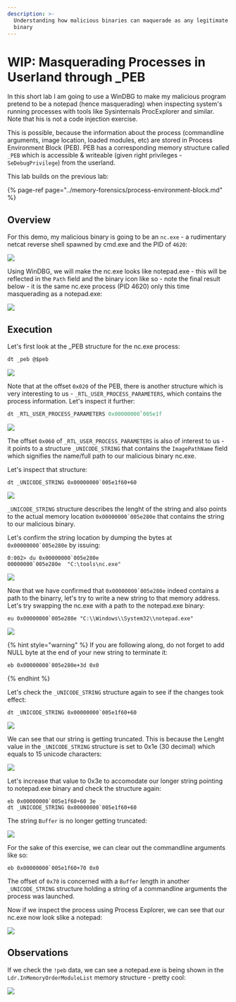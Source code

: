```yaml
---
description: >-
  Understanding how malicious binaries can maquerade as any legitimate Windows
  binary
---
```


# WIP: Masquerading Processes in Userland through \_PEB

In this short lab I am going to use a WinDBG to make my malicious program pretend to be a notepad \(hence masquerading\) when inspecting system's running processes with tools like Sysinternals ProcExplorer and similar. Note that his is not a code injection exercise. 

This is possible, because the information about the process \(commandline arguments, image location, loaded modules, etc\) are stored in Process Environment Block \(PEB\). PEB has a corresponding memory structure called `_PEB` which is accessible & writeable \(given right privileges - `SeDebugPrivilege`\) from the userland.

This lab builds on the previous lab:

{% page-ref page="../memory-forensics/process-environment-block.md" %}

## Overview

For this demo, my malicious binary is going to be an `nc.exe` -  a rudimentary netcat reverse shell spawned by cmd.exe and the PID of `4620`:

![](../.gitbook/assets/malicious-process.PNG)

Using WinDBG, we will make the nc.exe looks like notepad.exe - this will be reflected in the `Path` field and the binary icon like so - note the final result below - it is the same nc.exe process \(PID 4620\) only this time masquerading as a notepad.exe:

![](../.gitbook/assets/masquerade-5.png)

## Execution

Let's first look at the \_PEB structure for the nc.exe process:

```csharp
dt _peb @$peb
```

![](../.gitbook/assets/masquerade-13.png)

Note that at the offset `0x020` of the PEB, there is another structure which is very interesting to us -  `_RTL_USER_PROCESS_PARAMETERS`, which contains the process information. Let's inspect it further:

```csharp
dt _RTL_USER_PROCESS_PARAMETERS 0x00000000`005e1f
```

![](../.gitbook/assets/masquerade-12.png)

The offset `0x060` of `_RTL_USER_PROCESS_PARAMETERS` is also of interest to us - it points to a structure `_UNICODE_STRING` that contains the `ImagePathName` field which signifies the name/full path to our malicious binary nc.exe.

Let's inspect that structure:

```text
dt _UNICODE_STRING 0x00000000`005e1f60+60
```

![](../.gitbook/assets/masquerade-10.png)

`_UNICODE_STRING` structure describes the lenght of the string and also points to the actual memory location ``0x00000000`005e280e`` that contains the string to our malicious binary.

Let's confirm the string location by dumping the bytes at ``0x00000000`005e280e`` by issuing:

```text
0:002> du 0x00000000`005e280e
00000000`005e280e  "C:\tools\nc.exe"
```

![](../.gitbook/assets/masquerade-9.png)

Now that we have confirmed that ``0x00000000`005e280e`` indeed contains a path to the binarry, let's try to write a new string to that memory address. Let's try swapping the nc.exe with a path to the notepad.exe binary:

```text
eu 0x00000000`005e280e "C:\\Windows\\System32\\notepad.exe"
```

![](../.gitbook/assets/masquerade-1.png)

{% hint style="warning" %}
If you are following along, do not forget to add NULL byte at the end of your new string to terminate it:

```text
eb 0x00000000`005e280e+3d 0x0
```
{% endhint %}

Let's check the `_UNICODE_STRING` structure again to see if the changes took effect:

```text
dt _UNICODE_STRING 0x00000000`005e1f60+60
```

![](../.gitbook/assets/masquerade-4.png)

We can see that our string is getting truncated. This is because the Lenght value in the `_UNICODE_STRING` structure is set to 0x1e \(30 decimal\) which equals to 15 unicode characters:

![](../.gitbook/assets/masquerade-3.png)

Let's increase that value to 0x3e to accomodate our longer string pointing to notepad.exe binary and check the structure again:

```text
eb 0x00000000`005e1f60+60 3e
dt _UNICODE_STRING 0x00000000`005e1f60+60
```

The string `Buffer` is no longer getting truncated:

![](../.gitbook/assets/masquerade-2.png)

For the sake of this exercise, we can clear out the commandline arguments like so:

```text
eb 0x00000000`005e1f60+70 0x0
```

The offset of `0x70` is concerned with a `Buffer` length in another `_UNICODE_STRING` structure holding a string of a commandline arguments the process was launched. 

Now if we inspect the process using Process Explorer, we can see that our nc.exe now look slike a notepad:

![](../.gitbook/assets/masquerade-14.png)

## Observations

If we check the `!peb` data, we can see a notepad.exe is being shown in the  `Ldr.InMemoryOrderModuleList` memory structure - pretty cool:

![](../.gitbook/assets/screenshot-from-2018-10-23-19-47-59.png)







